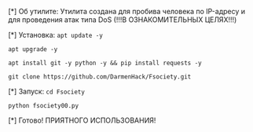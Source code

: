 [*] Об утилите:
Утилита создана для пробива человека по IP-адресу и для проведения атак типа DoS (!!!В ОЗНАКОМИТЕЛЬНЫХ ЦЕЛЯХ!!!)


[*] Установка:
`apt update -y`

`apt upgrade -y`

`apt install git -y python -y && pip install requests -y`

`git clone https://github.com/DarmenHack/Fsociety.git`


[*] Запуск:
`cd Fsociety`

`python fsociety00.py`

[*] Готово!
ПРИЯТНОГО ИСПОЛЬЗОВАНИЯ!
